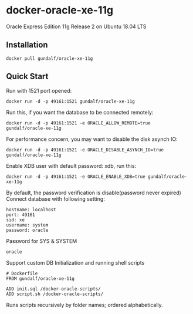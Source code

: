 docker-oracle-xe-11g
============================

Oracle Express Edition 11g Release 2 on Ubuntu 18.04 LTS

## Installation
```
docker pull gundalf/oracle-xe-11g
```

## Quick Start

Run with 1521 port opened:
```
docker run -d -p 49161:1521 gundalf/oracle-xe-11g
```

Run this, if you want the database to be connected remotely:
```
docker run -d -p 49161:1521 -e ORACLE_ALLOW_REMOTE=true gundalf/oracle-xe-11g
```

For performance concern, you may want to disable the disk asynch IO:
```
docker run -d -p 49161:1521 -e ORACLE_DISABLE_ASYNCH_IO=true gundalf/oracle-xe-11g
```

Enable XDB user with default password: xdb, run this:
```
docker run -d -p 49161:1521 -e ORACLE_ENABLE_XDB=true gundalf/oracle-xe-11g
```

By default, the password verification is disable(password never expired)<br/>
Connect database with following setting:
```
hostname: localhost
port: 49161
sid: xe
username: system
password: oracle
```

Password for SYS & SYSTEM
```
oracle
```

Support custom DB Initialization and running shell scripts
```
# Dockerfile
FROM gundalf/oracle-xe-11g

ADD init.sql /docker-oracle-scripts/
ADD script.sh /docker-oracle-scripts/
```
Runs scripts recursively by folder names; ordered alphabetically.
